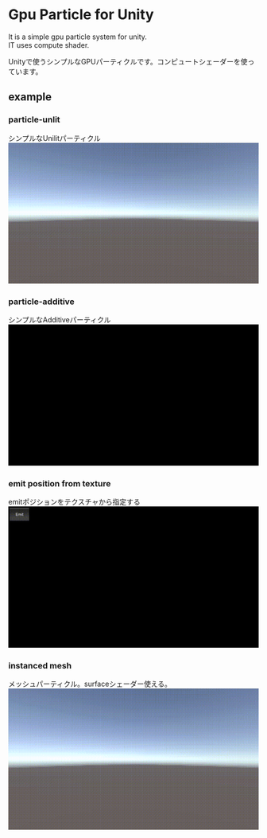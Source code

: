 # Gpu Particle for Unity
It is a simple gpu particle system for unity.  
IT uses compute shader.  
  
Unityで使うシンプルなGPUパーティクルです。コンピュートシェーダーを使っています。  

## example

### particle-unlit
シンプルなUnilitパーティクル
![](./Images/01_unlit.gif)

### particle-additive
シンプルなAdditiveパーティクル
![](./Images/02_additive.gif)

### emit position from texture
emitポジションをテクスチャから指定する
![](./Images/03_textureemit.gif)

### instanced mesh
メッシュパーティクル。surfaceシェーダー使える。
![](./Images/04_mesh.gif)

